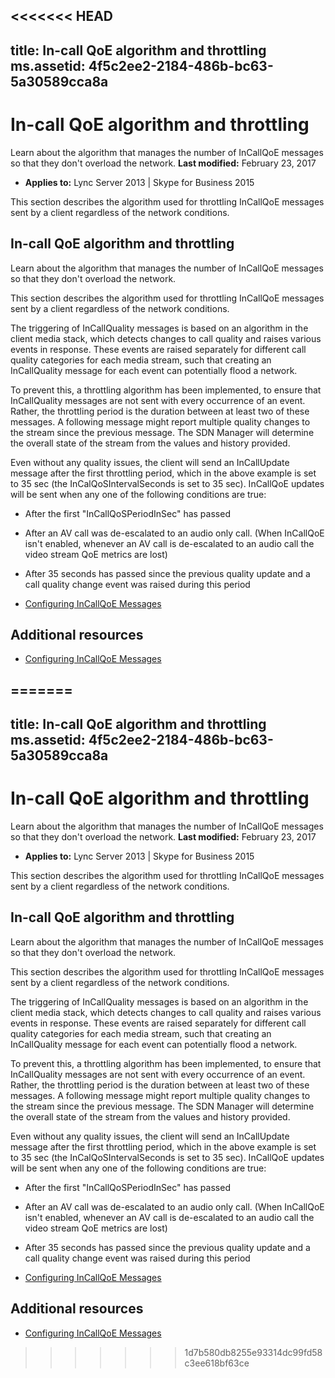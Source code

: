 <<<<<<< HEAD
---
title: In-call QoE algorithm and throttling
ms.assetid: 4f5c2ee2-2184-486b-bc63-5a30589cca8a
---


# In-call QoE algorithm and throttling
Learn about the algorithm that manages the number of InCallQoE messages so that they don't overload the network.
 **Last modified:** February 23, 2017
  
    
    

 * **Applies to:** Lync Server 2013 | Skype for Business 2015 
 
This section describes the algorithm used for throttling InCallQoE messages sent by a client regardless of the network conditions.
  
    
    


## In-call QoE algorithm and throttling

Learn about the algorithm that manages the number of InCallQoE messages so that they don't overload the network.
  
    
    
This section describes the algorithm used for throttling InCallQoE messages sent by a client regardless of the network conditions. 
  
    
    
The triggering of InCallQuality messages is based on an algorithm in the client media stack, which detects changes to call quality and raises various events in response. These events are raised separately for different call quality categories for each media stream, such that creating an InCallQuality message for each event can potentially flood a network. 
  
    
    
To prevent this, a throttling algorithm has been implemented, to ensure that InCallQuality messages are not sent with every occurrence of an event. Rather, the throttling period is the duration between at least two of these messages. A following message might report multiple quality changes to the stream since the previous message. The SDN Manager will determine the overall state of the stream from the values and history provided. 
  
    
    
Even without any quality issues, the client will send an InCallUpdate message after the first throttling period, which in the above example is set to 35 sec (the InCalQoSIntervalSeconds is set to 35 sec). InCallQoE updates will be sent when any one of the following conditions are true: 
  
    
    

- After the first "InCallQoSPeriodInSec" has passed
    
  
- After an AV call was de-escalated to an audio only call. (When InCallQoE isn't enabled, whenever an AV call is de-escalated to an audio call the video stream QoE metrics are lost)
    
  
- After 35 seconds has passed since the previous quality update and a call quality change event was raised during this period 
    
  
-  [Configuring InCallQoE Messages](configuring-incallqoe-messages.md)
    
  

## Additional resources
<a name="bk_addresources"> </a>


-  [Configuring InCallQoE Messages](configuring-incallqoe-messages.md)
    
  

=======
---
title: In-call QoE algorithm and throttling
ms.assetid: 4f5c2ee2-2184-486b-bc63-5a30589cca8a
---


# In-call QoE algorithm and throttling
Learn about the algorithm that manages the number of InCallQoE messages so that they don't overload the network.
 **Last modified:** February 23, 2017
  
    
    

 * **Applies to:** Lync Server 2013 | Skype for Business 2015 
 
This section describes the algorithm used for throttling InCallQoE messages sent by a client regardless of the network conditions.
  
    
    


## In-call QoE algorithm and throttling

Learn about the algorithm that manages the number of InCallQoE messages so that they don't overload the network.
  
    
    
This section describes the algorithm used for throttling InCallQoE messages sent by a client regardless of the network conditions. 
  
    
    
The triggering of InCallQuality messages is based on an algorithm in the client media stack, which detects changes to call quality and raises various events in response. These events are raised separately for different call quality categories for each media stream, such that creating an InCallQuality message for each event can potentially flood a network. 
  
    
    
To prevent this, a throttling algorithm has been implemented, to ensure that InCallQuality messages are not sent with every occurrence of an event. Rather, the throttling period is the duration between at least two of these messages. A following message might report multiple quality changes to the stream since the previous message. The SDN Manager will determine the overall state of the stream from the values and history provided. 
  
    
    
Even without any quality issues, the client will send an InCallUpdate message after the first throttling period, which in the above example is set to 35 sec (the InCalQoSIntervalSeconds is set to 35 sec). InCallQoE updates will be sent when any one of the following conditions are true: 
  
    
    

- After the first "InCallQoSPeriodInSec" has passed
    
  
- After an AV call was de-escalated to an audio only call. (When InCallQoE isn't enabled, whenever an AV call is de-escalated to an audio call the video stream QoE metrics are lost)
    
  
- After 35 seconds has passed since the previous quality update and a call quality change event was raised during this period 
    
  
-  [Configuring InCallQoE Messages](configuring-incallqoe-messages.md)
    
  

## Additional resources
<a name="bk_addresources"> </a>


-  [Configuring InCallQoE Messages](configuring-incallqoe-messages.md)
    
  

>>>>>>> 1d7b580db8255e93314dc99fd58c3ee618bf63ce
